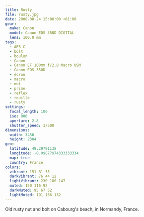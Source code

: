 ```yaml
---
title: Rusty
file: rusty.jpg
date: 2008-08-24 15:08:00 +01:00
gear:
  make: Canon
  model: Canon EOS 350D DIGITAL
  lens: 100.0 mm
tags:
  - APS-C
  - bolt
  - boulon
  - Canon
  - Canon EF 100mm f/2.8 Macro USM
  - Canon EOS 350D
  - écrou
  - macro
  - nut
  - prime
  - reflex
  - rouille
  - rusty
settings:
  focal_length: 100
  iso: 800
  aperture: 2.8
  shutter_speed: 1/500
dimensions:
  width: 3456
  height: 2304
geo:
  latitude: 49.29791138
  longitude: -0.09877974333333334
  map: true
  country: France
colors:
  vibrant: 151 81 35
  darkVibrant: 76 44 12
  lightVibrant: 230 180 147
  muted: 150 116 92
  darkMuted: 95 67 52
  lightMuted: 191 156 132
---
```


Old rusty nut and bolt on Cabourg's beach, in Normandy, France.
